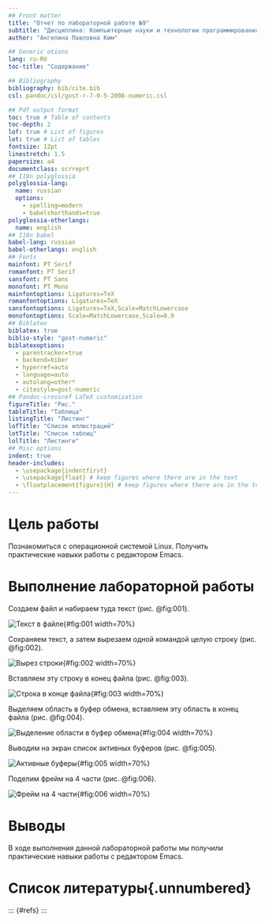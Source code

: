 ```yaml
---
## Front matter
title: "Отчет по лабораторной работе №9"
subtitle: "Дисциплина: Компьютерные науки и технологии программирования"
author: "Ангелина Павловна Ким"

## Generic otions
lang: ru-RU
toc-title: "Содержание"

## Bibliography
bibliography: bib/cite.bib
csl: pandoc/csl/gost-r-7-0-5-2008-numeric.csl

## Pdf output format
toc: true # Table of contents
toc-depth: 2
lof: true # List of figures
lot: true # List of tables
fontsize: 12pt
linestretch: 1.5
papersize: a4
documentclass: scrreprt
## I18n polyglossia
polyglossia-lang:
  name: russian
  options:
	- spelling=modern
	- babelshorthands=true
polyglossia-otherlangs:
  name: english
## I18n babel
babel-lang: russian
babel-otherlangs: english
## Fonts
mainfont: PT Serif
romanfont: PT Serif
sansfont: PT Sans
monofont: PT Mono
mainfontoptions: Ligatures=TeX
romanfontoptions: Ligatures=TeX
sansfontoptions: Ligatures=TeX,Scale=MatchLowercase
monofontoptions: Scale=MatchLowercase,Scale=0.9
## Biblatex
biblatex: true
biblio-style: "gost-numeric"
biblatexoptions:
  - parentracker=true
  - backend=biber
  - hyperref=auto
  - language=auto
  - autolang=other*
  - citestyle=gost-numeric
## Pandoc-crossref LaTeX customization
figureTitle: "Рис."
tableTitle: "Таблица"
listingTitle: "Листинг"
lofTitle: "Список иллюстраций"
lotTitle: "Список таблиц"
lolTitle: "Листинги"
## Misc options
indent: true
header-includes:
  - \usepackage{indentfirst}
  - \usepackage{float} # keep figures where there are in the text
  - \floatplacement{figure}{H} # keep figures where there are in the text
---
```


# Цель работы

Познакомиться с операционной системой Linux. Получить практические навыки работы с редактором Emacs.


# Выполнение лабораторной работы

Создаем файл и набираем туда текст (рис. @fig:001).

![Текст в файле](image/1.jpg){#fig:001 width=70%}

Сохраняем текст, а затем вырезаем одной командой целую строку (рис. @fig:002).

![Вырез строки](image/2.jpg){#fig:002 width=70%}

Вставляем эту строку в конец файла (рис. @fig:003).

![Строка в конце файла](image/3.jpg){#fig:003 width=70%}

Выделяем область в буфер обмена, вставляем эту область в конец файла (рис. @fig:004).

![Выделение области в буфер обмена](image/4.jpg){#fig:004 width=70%}

Выводим на экран список активных буферов (рис. @fig:005).

![Активные буферы](image/5.jpg){#fig:005 width=70%}

Поделим фрейм на 4 части (рис. @fig:006).

![Фрейм на 4 части](image/6.jpg){#fig:006 width=70%}



# Выводы

В ходе выполнения данной лабораторной работы мы получили практические навыки работы с редактором Emacs.

# Список литературы{.unnumbered}

::: {#refs}
:::
